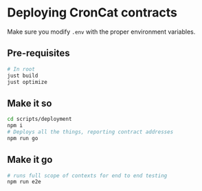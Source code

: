 # Deploying CronCat contracts

Make sure you modify `.env` with the proper environment variables.

## Pre-requisites

```bash
# In root
just build
just optimize
```

## Make it so

```bash
cd scripts/deployment
npm i
# Deploys all the things, reporting contract addresses
npm run go
```

## Make it go

```bash
# runs full scope of contexts for end to end testing
npm run e2e
```

